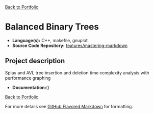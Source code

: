 [Back to Portfolio](./)

Balanced Binary Trees
===============

-   **Language(s):** C++, makefile, gnuplot
-   **Source Code Repository:** [features/mastering-markdown](https://guides.github.com/features/mastering-markdown/)  
    

## Project description

Splay and AVL tree insertion and deletion time complexity analysis with performance graphing
-   **Documentation:**()

[Back to Portfolio](./)

For more details see [GitHub Flavored Markdown](https://guides.github.com/features/mastering-markdown/) for formatting.


